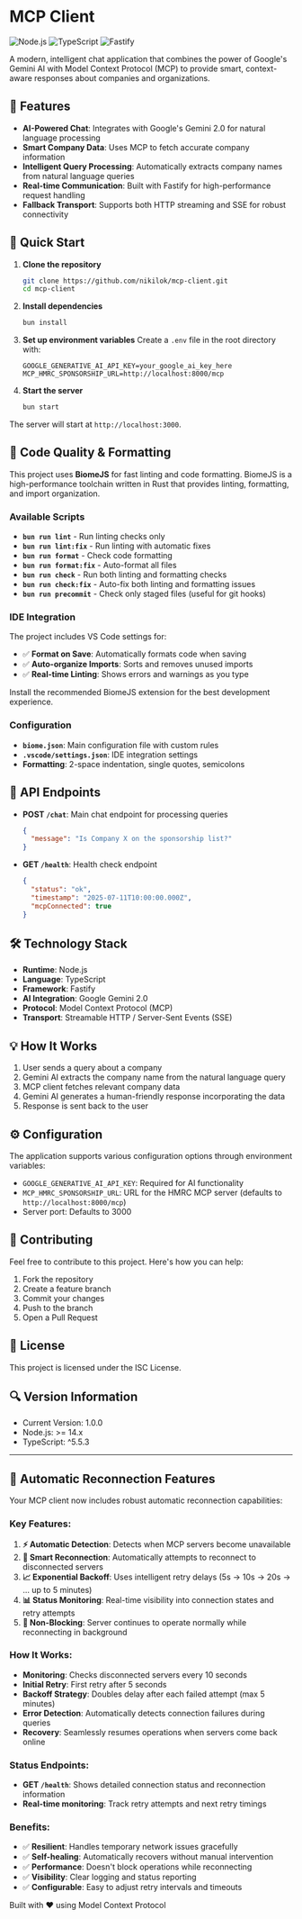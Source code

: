 # MCP Client

![Node.js](https://img.shields.io/badge/Node.js-339933?style=for-the-badge&logo=nodedotjs&logoColor=white)
![TypeScript](https://img.shields.io/badge/TypeScript-007ACC?style=for-the-badge&logo=typescript&logoColor=white)
![Fastify](https://img.shields.io/badge/Fastify-000000?style=for-the-badge&logo=fastify&logoColor=white)

A modern, intelligent chat application that combines the power of Google's Gemini AI with Model Context Protocol (MCP) to provide smart, context-aware responses about companies and organizations.

## 🌟 Features

- **AI-Powered Chat**: Integrates with Google's Gemini 2.0 for natural language processing
- **Smart Company Data**: Uses MCP to fetch accurate company information
- **Intelligent Query Processing**: Automatically extracts company names from natural language queries
- **Real-time Communication**: Built with Fastify for high-performance request handling
- **Fallback Transport**: Supports both HTTP streaming and SSE for robust connectivity

## 🚀 Quick Start

1. **Clone the repository**

   ```bash
   git clone https://github.com/nikilok/mcp-client.git
   cd mcp-client
   ```

2. **Install dependencies**

   ```bash
   bun install
   ```

3. **Set up environment variables**
   Create a `.env` file in the root directory with:

   ```env
   GOOGLE_GENERATIVE_AI_API_KEY=your_google_ai_key_here
   MCP_HMRC_SPONSORSHIP_URL=http://localhost:8000/mcp
   ```

4. **Start the server**
   ```bash
   bun start
   ```

The server will start at `http://localhost:3000`.

## 🧹 Code Quality & Formatting

This project uses **BiomeJS** for fast linting and code formatting. BiomeJS is a high-performance toolchain written in Rust that provides linting, formatting, and import organization.

### Available Scripts

- **`bun run lint`** - Run linting checks only
- **`bun run lint:fix`** - Run linting with automatic fixes
- **`bun run format`** - Check code formatting
- **`bun run format:fix`** - Auto-format all files
- **`bun run check`** - Run both linting and formatting checks
- **`bun run check:fix`** - Auto-fix both linting and formatting issues
- **`bun run precommit`** - Check only staged files (useful for git hooks)

### IDE Integration

The project includes VS Code settings for:

- ✅ **Format on Save**: Automatically formats code when saving
- ✅ **Auto-organize Imports**: Sorts and removes unused imports
- ✅ **Real-time Linting**: Shows errors and warnings as you type

Install the recommended BiomeJS extension for the best development experience.

### Configuration

- **`biome.json`**: Main configuration file with custom rules
- **`.vscode/settings.json`**: IDE integration settings
- **Formatting**: 2-space indentation, single quotes, semicolons

## 🔌 API Endpoints

- **POST `/chat`**: Main chat endpoint for processing queries

  ```json
  {
    "message": "Is Company X on the sponsorship list?"
  }
  ```

- **GET `/health`**: Health check endpoint
  ```json
  {
    "status": "ok",
    "timestamp": "2025-07-11T10:00:00.000Z",
    "mcpConnected": true
  }
  ```

## 🛠 Technology Stack

- **Runtime**: Node.js
- **Language**: TypeScript
- **Framework**: Fastify
- **AI Integration**: Google Gemini 2.0
- **Protocol**: Model Context Protocol (MCP)
- **Transport**: Streamable HTTP / Server-Sent Events (SSE)

## 💡 How It Works

1. User sends a query about a company
2. Gemini AI extracts the company name from the natural language query
3. MCP client fetches relevant company data
4. Gemini AI generates a human-friendly response incorporating the data
5. Response is sent back to the user

## ⚙️ Configuration

The application supports various configuration options through environment variables:

- `GOOGLE_GENERATIVE_AI_API_KEY`: Required for AI functionality
- `MCP_HMRC_SPONSORSHIP_URL`: URL for the HMRC MCP server (defaults to `http://localhost:8000/mcp`)
- Server port: Defaults to 3000

## 🤝 Contributing

Feel free to contribute to this project. Here's how you can help:

1. Fork the repository
2. Create a feature branch
3. Commit your changes
4. Push to the branch
5. Open a Pull Request

## 📝 License

This project is licensed under the ISC License.

## 🔍 Version Information

- Current Version: 1.0.0
- Node.js: >= 14.x
- TypeScript: ^5.5.3

---

## 🔄 **Automatic Reconnection Features**

Your MCP client now includes robust automatic reconnection capabilities:

### **Key Features:**

1. **⚡ Automatic Detection**: Detects when MCP servers become unavailable
2. **🔄 Smart Reconnection**: Automatically attempts to reconnect to disconnected servers
3. **📈 Exponential Backoff**: Uses intelligent retry delays (5s → 10s → 20s → ... up to 5 minutes)
4. **📊 Status Monitoring**: Real-time visibility into connection states and retry attempts
5. **🚀 Non-Blocking**: Server continues to operate normally while reconnecting in background

### **How It Works:**

- **Monitoring**: Checks disconnected servers every 10 seconds
- **Initial Retry**: First retry after 5 seconds
- **Backoff Strategy**: Doubles delay after each failed attempt (max 5 minutes)
- **Error Detection**: Automatically detects connection failures during queries
- **Recovery**: Seamlessly resumes operations when servers come back online

### **Status Endpoints:**

- **GET `/health`**: Shows detailed connection status and reconnection information
- **Real-time monitoring**: Track retry attempts and next retry timings

### **Benefits:**

- ✅ **Resilient**: Handles temporary network issues gracefully
- ✅ **Self-healing**: Automatically recovers without manual intervention
- ✅ **Performance**: Doesn't block operations while reconnecting
- ✅ **Visibility**: Clear logging and status reporting
- ✅ **Configurable**: Easy to adjust retry intervals and timeouts

Built with ❤️ using Model Context Protocol
